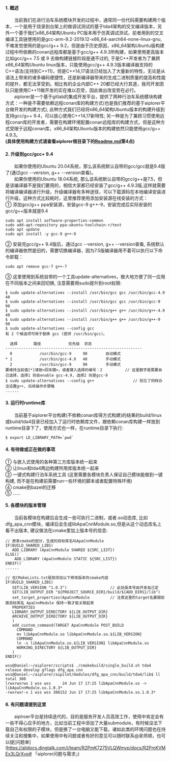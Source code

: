 #### **1. 概述** 
&ensp;&ensp;&ensp;&ensp;当前我们在进行泊车系统模块开发的过程中，通常同一份代码需要构建两个版本，一个是用于烧录到台架上的做调试测试的基于tda4架构的交叉编译版本，另外一个基于我们x86_64架构Ubuntu PC版本用于仿真调试测试，前者用到的交叉编译工具链使用的是gcc-arm-9.2-2019.12-x86_64-aarch64-none-linux-gnu, 不难发觉使用的是gcc/g++ 9.2，但是由于历史原因，x86_64架构Ubuntu版构建过程中所依赖的conan远程库都是基于gcc/g++ 4.9.3所构建，如果使用更高版本比如gcc/g++ 7.5 或 9 去做构建链接阶段是通不过的, 于是C++开发者为了兼顾x86_64架构Ubuntu linux版本，只能使用gcc/g++ 4.9.3版本编译器支持的C++语法(支持到C++11)，但是C++14,17语法已经加入了大量新的特性，无论是从语法上带来的诸多编码便捷性，还是新编译器带来的生成二进制质量的提高和性能的提升，都无法享受到。相比有的企业内部C++ 20都已经大行其道，我司开发团队只能使用C++11做开发的实在难以忍受，因此做出改变势在必行。    
&ensp;&ensp;&ensp;&ensp;aiplorer是一个基于gitlab的集成开发平台，提供了两种行泊车系统模块构建方式：一种是不需要依赖远程conan库的构建方式(也是我们推荐的基于aiplorer平台做开发的构建方式), 此种方式我们已经将x86_64架构Ubuntu版本的构建升级到支持gcc/g++ 9.4，可以放心使用C++14,17新特性; 另一种是为了兼顾习惯使用远程conan库的开发者，需要在构建环境配置conan远程库的构建方式，但是这种方式受限于远程conan库，x86_64架构Ubuntu版本的构建依然只能使用gcc/g++ 4.9.3。   
**(具体使用构建方式请查看aiplorer根目录下的[Readme.md](https://git.minieye.tech/ap/aiplorer/-/blob/master/README.md)第4点)**

#### **2. 升级到gcc/gcc+ 9.4** 
&ensp;&ensp;&ensp;&ensp;如果你使用的Ubuntu 20.04系统，那么该系统默认自带的gcc/gcc就是9.4版了(通过gcc --version, g++ --version查看)。   
&ensp;&ensp;&ensp;&ensp;如果你使用的Ubuntu 18.04系统, 那么该系统默认自带的gcc/g++是7.5，但是该编译器不是我们要用的，相信大家都已经安装了gcc/g++ 4.9.3版,这样就需要将编译编译器进行升级，升级编译器有多种途径，可以下载源码在本地编译安装进行升级，这种方式比较耗时，这里推荐使用添加安装源在线安装的方式：   
① 添加gcc/g++ ppa安装源，安装gcc-9 g++-9，安装完成后实际安装的gcc/g++版本就是9.4
```
sudo apt install software-properties-common
sudo add-apt-repository ppa:ubuntu-toolchain-r/test
sudo apt update
sudo apt install -y gcc-9 g++-9
```
② 安装完gcc/g++ 9.4版后，通过gcc --version, g++ --version查看, 系统默认的编译器依然是旧的，需要切换编译器，因为7.5版编译器用不着可以执行以下命令卸载：   
```
sudo apt remove gcc-7 g++-7
```
③ 这里使用到系统自带的一个工具update-alternatives，极大地方便了同一应用在不同版本之间来回切换, 注意需要用sudo提升到root权限:   
```
$ sudo update-alternatives --install /usr/bin/gcc gcc /usr/bin/gcc-4.9 40
$ sudo update-alternatives --install /usr/bin/gcc gcc /usr/bin/gcc-9 90
$ sudo update-alternatives --install /usr/bin/g++ g++ /usr/bin/g++-4.9 40
$ sudo update-alternatives --install /usr/bin/g++ g++ /usr/bin/g++-9 90
$ sudo update-alternatives --config gcc
有 2 个候选项可用于替换 gcc (提供 /usr/bin/gcc)。

  选择       路径            优先级  状态
------------------------------------------------------------
  0            /usr/bin/gcc-9     90        自动模式
* 1            /usr/bin/gcc-4.9   40        手动模式
  2            /usr/bin/gcc-9     90        手动模式
要维持当前值[*]请按<回车键>，或者键入选择的编号：2          // 这里数字是需要自己选择，选择1 则会enable gcc-4.9, 选择2 则是gcc-9
$ sudo update-alternatives --config g++                 // 别忘了同样办法设置g++, 后续操作步骤略
...... 
```
       
#### **3. 运行时runtime库**  
&ensp;&ensp;&ensp;&ensp;当前基于aiplorer平台构建(不依赖conan库得方式构建)的结果的build/linux或build/tda4目录已经加入了运行时依赖库文件，跟依赖conan库构建一样放到runtime目录下了，使用方式也一样，在runtime目录下执行:   
```
$ export LD_LIBRARY_PATH=`pwd`
```

#### **4. 有待做或正在做的事项**  
① 与嵌入式使用的各种第三方库版本统一起来   
② 让linux和tda4两边构建所用库版本统一起来   
③ 一键式构建行泊车系统工具 (这里需要各模块负责人保证自己模块能做到一键构建, 而不是在构建前需要run一些环境的脚本或者配置特殊环境)   
④ cmake到bazel的迁移   
⑤ ......   

#### **5. 各模块的版本管理**  
&ensp;&ensp;&ensp;&ensp;当前各模块在构建后会生成一些可执行二进制，或者.so动态库, 比如dfg_apa_cnn模块，编译后会生成libApaCnnModule.so,但是从这个动态库名上看不出版本, 建议做法在cmake里加上版本号的信息:   
```
// 原来cmake的部分，生成的目标库名叫ApaCnnModule
IF(BUILD_SHARED_LIBS)
   ADD_LIBRARY (ApaCnnModule SHARED ${SRC_LIST})
ELSE()
    ADD_LIBRARY (ApaCnnModule STATIC ${SRC_LIST})
ENDIF()
......

// 在CMakeLists.txt尾部添加以下修改版本的cmake内容
IF(BUILD_SHARED_LIBS)
   SET(LIB_VERSION "1.0.3")                   // 此处版本号由开发自己定
   SET(LIB_OUTPUT_DIR "${PROJECT_SOURCE_DIR}/build/${ADD_DIRS}/lib")
   set_target_properties(ApaCnnModule         // 注意这里的target名要跟前面目标库名 ApaCnnModule 保持一致才能关联起来
   PROPERTIES
   LIBRARY_OUTPUT_DIRECTORY ${LIB_OUTPUT_DIR}
   ARCHIVE_OUTPUT_DIRECTORY ${LIB_OUTPUT_DIR}
   ) 
   add_custom_command(TARGET ApaCnnModule POST_BUILD
     COMMAND
     mv libApaCnnModule.so libApaCnnModule.so.${LIB_VERSION}
     COMMAND
     ln -s libApaCnnModule.so.${LIB_VERSION} libApaCnnModule.so
     WORKING_DIRECTORY ${LIB_OUTPUT_DIR}
   )
ENDIF()
```
```
wss@Daniel:~/aiplorer/scripts$ ./cmakebuild/single_build.sh tda4 release develop gflags dfg_apa_cnn    
wss@Daniel:~/aiplorer/aipilot/modules/dfg_apa_cnn/build/tda4/lib$ ll
total 300
lrwxrwxrwx 1 wss wss     24 Jun 17 17:25 libApaCnnModule.so -> libApaCnnModule.so.1.0.3*
-rwxrwxr-x 1 wss wss 306152 Jun 17 17:25 libApaCnnModule.so.1.0.3*

```

#### **6. 有问题请提到这里**   
&ensp;&ensp;&ensp;&ensp;aiplroer平台是持续迭代的，目的是服务开发人员高效工作，使用中肯定会有一些不得心应手的地方，比如当前工程中添加了大量submodule，有时候没法下载自己有权限的子模块，但是换了一台电脑又能下载，诸如此类的环境问题也在持续关注和搜集中，如果使用中有问题或者有好的意见可以随时联系@吴师顺，也可以提[问题单](https://alidocs.dingtalk.com/i/team/R2PmK7275VLQWmvp/docs/R2PmKVMEx3LQrXvp# 「aiplorer问题与需求」)   

